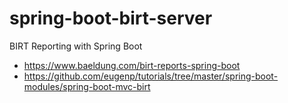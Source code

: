 # spring-boot-birt-server

   BIRT Reporting with Spring Boot
 + https://www.baeldung.com/birt-reports-spring-boot
 + https://github.com/eugenp/tutorials/tree/master/spring-boot-modules/spring-boot-mvc-birt